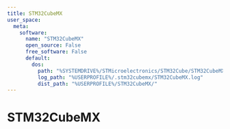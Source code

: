 ```yaml
---
title: STM32CubeMX
user_space:
  meta:
    software:
      name: "STM32CubeMX"
      open_source: False
      free_software: False
      default:
        dos:
          path: "%SYSTEMDRIVE%/STMicroelectronics/STM32Cube/STM32CubeMX/"
          log_path: "%USERPROFILE%/.stm32cubemx/STM32CubeMX.log"
          dist_path: "%USERPROFILE%/STM32CubeMX/"
---
```

# STM32CubeMX